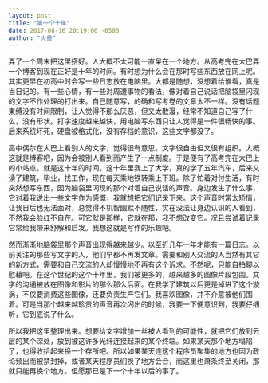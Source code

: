```yaml
---
layout: post
title: "第一个十年"
date: 2017-08-16 20:19:00 -0500
author: "火兽"
---
```



弄了一个周末把这里搭好。人大概不太可能一直呆在一个地方。从高考完在大巴弄一个博客到现在正好是十年的时间。有时想为什么会在那时写些东西放在网上呢。其实更早在初高中时会写一些日志放在电脑里。大都是随想，没想着给谁看，真是当日记的。有一些心情，有一些对周遭事物的看法，像对着自己说话把脑袋里闪现的文字不作处理的打出来。自己随意写，的确和写考卷的文章太不一样。没有话题束缚没有时间限制，让人觉得不那么厌恶，但又太散漫，经常不知道自己写了什么，没有形状。打字速度越来越快，用电脑写东西只让人觉得是一件很畅快的事。后来系统坏死，硬盘被格式化，没有存档的意识，这些文字都没了。

高中偶尔在大巴上看别人的文字，觉得很有意思。文字很自由但又很有组织。大概这就是博客吧，因为会被别人看到而产生了一点制度。于是便有了高考完在大巴上的小站点。就是这十年的时间。这十年里我上了大学，真的学了五年汽车，后来又读了建筑，毕业，找工作，现在每天乘地铁转乘上下班。除了忙着对付生活，有时突然想写东西，因为脑袋里闪现的那个对着自己说话的声音。身边发生了什么事，它对着我说出一些文字作为感慨，我就想把它们记录下来。这个声音时常太矫情，让我日后也无法面对，总觉得不机智幽默不随性，实在没法让身边认识的人看到，不然我会脸红不自在。可它就是那样，它就在那，我不想改变它。况且尝试着记录它常给我带来舒解和启发。我想这就是写作的乐趣吧。

然而渐渐地脑袋里那个声音出现得越来越少。以至近几年一年才能有一篇日志。以前关注的那些写文字的人，他们早都不再发文章。需要和别人交流的人当然有其它的新方式，需要和自己交流的人却慢慢地不再有这个诉求。不然呢，只能自拍聊以慰藉吧。在这个世纪的这个十年里，我们被更多的，越来越多的图像片段包围。文字的沟通被放在图像和影片的那么那么后面。在我学了建筑以后更是掉进了这个漩涡，不仅要消费这些图像，还要负责生产它们。我喜欢图像，并不介意被他们围着。可是当那个越来越珍贵的声音再次闪出的时候，我要一下便意识到，我要仔细听，它到底说了什么。

所以我把这里整理出来。想要给文字增加一丝被人看到的可能性，就把它们放到云层的某个深处，放到被这许多光纤连接起来的某个终端。如果某天那个地方塌陷了，也得收拾起来换一个存所吧。所以如果某天连这个程序员聚集的地方也因为政论频出而被禁封掉，或者某天程序员们换了地方会合，而这里也萧条终至关闭，那就只能再换个地方。但愿那已是下一个十年以后的事了。
